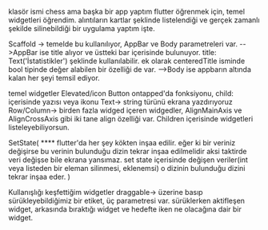 klasör ismi chess ama başka bir app yaptım flutter öğrenmek için, temel widgetleri öğrendim. alıntıların kartlar şeklinde listelendiği ve gerçek zamanlı şekilde silinebildiği bir uygulama yaptım işte.

Scaffold
-> temelde bu kullanılıyor, AppBar ve Body parametreleri var.
-->AppBar ise title alıyor ve üstteki bar içerisinde bulunuyor. title: Text('İstatistikler') şeklinde kullanılabilir. ek olarak centeredTitle isminde bool tipinde değer alabilen bir özelliği de var.
-->Body ise appbarın altında kalan her şeyi temsil ediyor.

temel widgetler
Elevated/icon Button ontapped'da fonksiyonu, child: içerisinde yazısı veya ikonu
Text-> string türünü ekrana yazdırıyoruz
Row/Column-> birden fazla widged içeren widgedler, AlignMainAxis ve AlignCrossAxis gibi iki tane align özelliği var. Children içerisinde widgetleri listeleyebiliyorsun.

SetState( ****
  flutter'da her şey kökten inşaa edilir. eğer ki bir veriniz değişirse bu verinin bulunduğu dizin tekrar inşaa edilmelidir aksi taktirde veri değişse bile ekrana yansımaz.
  set state içerisinde değişen veriler(int veya listeden bir eleman silinmesi, eklenemsi) o dizinin bulunduğu dizini tekrar inşaa eder.
)


Kullanışlığı keşfettiğim widgetler
draggable-> üzerine basıp sürükleyebildiğimiz bir etiket, üç parametresi var. sürüklerken aktifleşen widget, arkasında bıraktığı widget ve hedefte iken ne olacağına dair bir widget.
